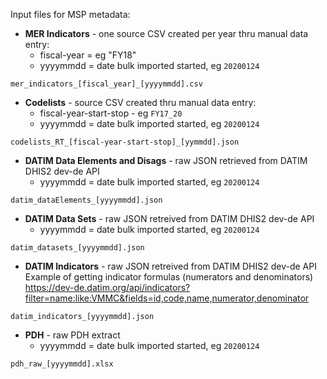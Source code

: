 Input files for MSP metadata:

* **MER Indicators** - one source CSV created per year thru manual data entry:
    * fiscal-year = eg "FY18"
    * yyyymmdd = date bulk imported started, eg `20200124`
```
mer_indicators_[fiscal_year]_[yyyymmdd].csv
```
* **Codelists** - source CSV created thru manual data entry:
    * fiscal-year-start-stop - eg `FY17_20`
    * yyyymmdd = date bulk imported started, eg `20200124`
```
codelists_RT_[fiscal-year-start-stop]_[yymmdd].json
```
* **DATIM Data Elements and Disags** - raw JSON retrieved from DATIM DHIS2 dev-de API
    * yyyymmdd = date bulk imported started, eg `20200124`
```
datim_dataElements_[yyyymmdd].json
```
* **DATIM Data Sets** - raw JSON retreived from DATIM DHIS2 dev-de API
    * yyyymmdd = date bulk imported started, eg `20200124`
```
datim_datasets_[yyyymmdd].json
```

* **DATIM Indicators** - raw JSON retreived from DATIM DHIS2 dev-de API
Example of getting indicator formulas (numerators and denominators)
https://dev-de.datim.org/api/indicators?filter=name:like:VMMC&fields=id,code,name,numerator,denominator
```
datim_indicators_[yyyymmdd].json
```

* **PDH** - raw PDH extract
    * yyyymmdd = date bulk imported started, eg `20200124`
```
pdh_raw_[yyyymmdd].xlsx
```
